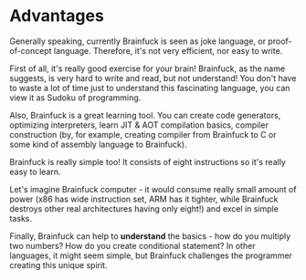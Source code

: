 # Advantages

Generally speaking, currently Brainfuck is seen as joke language, or proof-of-concept language. Therefore, it's not very efficient,
nor easy to write.

First of all, it's really good exercise for your brain! Brainfuck, as the name suggests, is very hard to write and read, but not understand!
You don't have to waste a lot of time just to understand this fascinating language, you can view it as Sudoku of programming.

Also, Brainfuck is a great learning tool. You can create code generators, optimizing interpreters, learn JIT & AOT compilation basics,
compiler construction (by, for example, creating compiler from Brainfuck to C or some kind of assembly language to Brainfuck).

Brainfuck is really simple too! It consists of eight instructions so it's really easy to learn. 

Let's imagine Brainfuck computer - it would consume really small amount of power (x86 has wide instruction set, ARM has it tighter, while Brainfuck
destroys other real architectures having only eight!) and excel in simple tasks.

Finally, Brainfuck can help to **understand** the basics - how do you multiply two numbers?
How do you create conditional statement? In other languages, it might seem simple, but Brainfuck challenges the programmer
creating this unique spirit.
